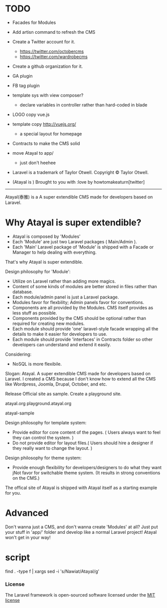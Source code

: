 # TODO
* Facades for Modules
* Add artisn command to refresh the CMS
* Create a Twitter account for it.
  - https://twitter.com/octobercms
  - https://twitter.com/wardrobecms
* Create a github organization for it.
* GA plugin
* FB tag plugin
* template sys with view composer?
  - declare variables in controller rather than hard-coded in blade
* LOGO copy vue.js
* template copy http://vuejs.org/ 
  - a special layout for homepage
* Contracts to make the CMS solid
* move Atayal to app/
  - just don't heehee
* Laravel is a trademark of Taylor Otwell. Copyright © Taylor Otwell.

* (Atayal is ) Brought to you with :love by howtomakeaturn[twitter]

----------------------------------------------------------

Atayal(泰雅) is a A super extendible CMS made for developers based on Laravel.

# Why Atayal is super extendible?
* Atayal is composed by 'Modules'
* Each 'Module' are just two Laravel packages ( Main/Admin ).
* Each 'Main' Laravel package of 'Module' is shipped with a Facade or Manager to help dealing with everything.

That's why Atayal is super extendible.

Design philosophy for 'Module':
* Utilize on Laravel rather than adding more magics.
* Content of some kinds of modules are better stored in files rather than database.
* Each module/admin panel is just a Laravel package.
* Modules favor for flexbility; Admin panels favor for conventions.
* Components are all provided by the Modules. CMS itself provides as less stuff as possible.
* Components provided by the CMS should be optional rather than required for creating new modules.
* Each module should provide 'one' laravel-style facade wrapping all the details to make it easier for developers to use.
* Each module should provide 'interfaces' in Contracts folder so other developers can understand and extend it easily.

Considering:
* NoSQL is more flexibile.

Slogan: Atayal. A super extendible CMS made for developers based on Laravel.
I created a CMS because I don't know how to extend all the CMS like Wordpress, Joomla, Drupal, October, and etc.

Release Official site as sample.
Create a playground site.

atayal.org
playground.atayal.org

atayal-sample

Design philosophy for template system:
* Provide editor for core content of the pages. ( Users always want to feel they can control the system. )
* Do not provide editor for layout files.( Users should hire a designer if they really want to change the layout. )

Design philosophy for theme system:
* Provide enough flexibility for developers/designers to do what they want
jNot favor for switchable theme system. (It results in strong conventions on the CMS.)

The offical site of Atayal is shipped with Atayal itself as a starting example for you.

# Advanced
Don't wanna just a CMS, and don't wanna create 'Modules' at all?
Just put your stuff in 'app/' folder and develop like a normal Laravel project!
Atayal won't get in your way!


# script
find . -type f | xargs sed -i  's/Nawiat/Atayal/g'

### License

The Laravel framework is open-sourced software licensed under the [MIT license](http://opensource.org/licenses/MIT)
